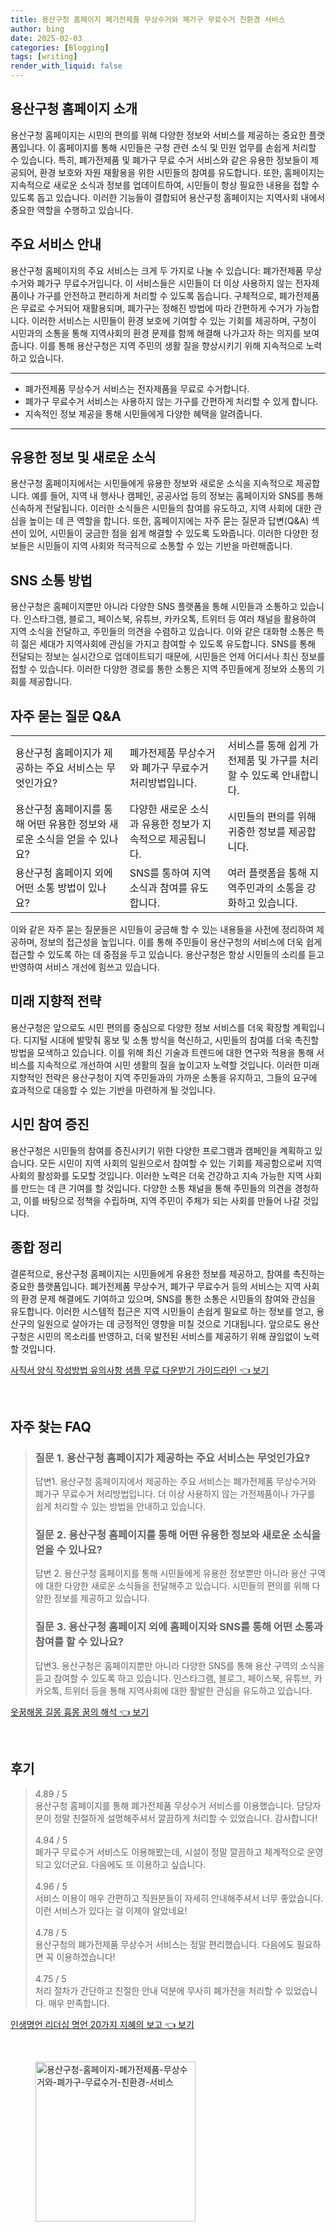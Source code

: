 ```yaml
---
title: 용산구청 홈페이지 폐가전제품 무상수거와 폐가구 무료수거 친환경 서비스
author: bing
date: 2025-02-03
categories: [Blogging]
tags: [writing]
render_with_liquid: false
---
```



<h2 id='용산구청-홈페이지-소개'>용산구청 홈페이지 소개</h2>

<p>용산구청 홈페이지는 시민의 편의를 위해 다양한 정보와 서비스를 제공하는 중요한 플랫폼입니다. 이 홈페이지를 통해 시민들은 구청 관련 소식 및 민원 업무를 손쉽게 처리할 수 있습니다. 특히, 폐가전제품 및 폐가구 무료 수거 서비스와 같은 유용한 정보들이 제공되어, 환경 보호와 자원 재활용을 위한 시민들의 참여를 유도합니다. 또한, 홈페이지는 지속적으로 새로운 소식과 정보를 업데이트하여, 시민들이 항상 필요한 내용을 접할 수 있도록 돕고 있습니다. 이러한 기능들이 결합되어 용산구청 홈페이지는 지역사회 내에서 중요한 역할을 수행하고 있습니다.</p>

<h2 id='주요-서비스-안내'>주요 서비스 안내</h2>

<p>용산구청 홈페이지의 주요 서비스는 크게 두 가지로 나눌 수 있습니다: 폐가전제품 무상수거와 폐가구 무료수거입니다. 이 서비스들은 시민들이 더 이상 사용하지 않는 전자제품이나 가구를 안전하고 편리하게 처리할 수 있도록 돕습니다. 구체적으로, 폐가전제품은 무료로 수거되어 재활용되며, 폐가구는 정해진 방법에 따라 간편하게 수거가 가능합니다. 이러한 서비스는 시민들이 환경 보호에 기여할 수 있는 기회를 제공하며, 구청이 시민과의 소통을 통해 지역사회의 환경 문제를 함께 해결해 나가고자 하는 의지를 보여줍니다. 이를 통해 용산구청은 지역 주민의 생활 질을 향상시키기 위해 지속적으로 노력하고 있습니다.</p>

<hr />

<ul>
    <li>폐가전제품 무상수거 서비스는 전자제품을 무료로 수거합니다.</li>
    <li>폐가구 무료수거 서비스는 사용하지 않는 가구를 간편하게 처리할 수 있게 합니다.</li>
    <li>지속적인 정보 제공을 통해 시민들에게 다양한 혜택을 알려줍니다.</li>
</ul>

<hr />

<h2 id='유용한-정보-및-새로운-소식'>유용한 정보 및 새로운 소식</h2>

<p>용산구청 홈페이지에서는 시민들에게 유용한 정보와 새로운 소식을 지속적으로 제공합니다. 예를 들어, 지역 내 행사나 캠페인, 공공사업 등의 정보는 홈페이지와 SNS를 통해 신속하게 전달됩니다. 이러한 소식들은 시민들의 참여를 유도하고, 지역 사회에 대한 관심을 높이는 데 큰 역할을 합니다. 또한, 홈페이지에는 자주 묻는 질문과 답변(Q&A) 섹션이 있어, 시민들이 궁금한 점을 쉽게 해결할 수 있도록 도와줍니다. 이러한 다양한 정보들은 시민들이 지역 사회와 적극적으로 소통할 수 있는 기반을 마련해줍니다.</p>

<h2 id='SNS-소통-방법'>SNS 소통 방법</h2>

<p>용산구청은 홈페이지뿐만 아니라 다양한 SNS 플랫폼을 통해 시민들과 소통하고 있습니다. 인스타그램, 블로그, 페이스북, 유튜브, 카카오톡, 트위터 등 여러 채널을 활용하여 지역 소식을 전달하고, 주민들의 의견을 수렴하고 있습니다. 이와 같은 대화형 소통은 특히 젊은 세대가 지역사회에 관심을 가지고 참여할 수 있도록 유도합니다. SNS를 통해 전달되는 정보는 실시간으로 업데이트되기 때문에, 시민들은 언제 어디서나 최신 정보를 접할 수 있습니다. 이러한 다양한 경로를 통한 소통은 지역 주민들에게 정보와 소통의 기회를 제공합니다.</p>

<h2 id='자주-묻는-질문-QNA'>자주 묻는 질문 Q&A</h2>

<table>
    <tr>
        <td>용산구청 홈페이지가 제공하는 주요 서비스는 무엇인가요?</td>
        <td>폐가전제품 무상수거와 폐가구 무료수거 처리방법입니다.</td>
        <td>서비스를 통해 쉽게 가전제품 및 가구를 처리할 수 있도록 안내합니다.</td>
    </tr>
    <tr>
        <td>용산구청 홈페이지를 통해 어떤 유용한 정보와 새로운 소식을 얻을 수 있나요?</td>
        <td>다양한 새로운 소식과 유용한 정보가 지속적으로 제공됩니다.</td>
        <td>시민들의 편의를 위해 귀중한 정보를 제공합니다.</td>
    </tr>
    <tr>
        <td>용산구청 홈페이지 외에 어떤 소통 방법이 있나요?</td>
        <td> SNS를 통하여 지역소식과 참여를 유도합니다.</td>
        <td>여러 플랫폼을 통해 지역주민과의 소통을 강화하고 있습니다.</td>
    </tr>
</table>

<p>이와 같은 자주 묻는 질문들은 시민들이 궁금해 할 수 있는 내용들을 사전에 정리하여 제공하며, 정보의 접근성을 높입니다. 이를 통해 주민들이 용산구청의 서비스에 더욱 쉽게 접근할 수 있도록 하는 데 중점을 두고 있습니다. 용산구청은 항상 시민들의 소리를 듣고 반영하여 서비스 개선에 힘쓰고 있습니다.</p>

<h2 id='미래-지향적-전략'>미래 지향적 전략</h2>

<p>용산구청은 앞으로도 시민 편의를 중심으로 다양한 정보 서비스를 더욱 확장할 계획입니다. 디지털 시대에 발맞춰 홍보 및 소통 방식을 혁신하고, 시민들의 참여를 더욱 촉진할 방법을 모색하고 있습니다. 이를 위해 최신 기술과 트렌드에 대한 연구와 적용을 통해 서비스를 지속적으로 개선하여 시민 생활의 질을 높이고자 노력할 것입니다. 이러한 미래 지향적인 전략은 용산구청이 지역 주민들과의 가까운 소통을 유지하고, 그들의 요구에 효과적으로 대응할 수 있는 기반을 마련하게 될 것입니다.</p>

<h2 id='시민-참여-증진'>시민 참여 증진</h2>

<p>용산구청은 시민들의 참여를 증진시키기 위한 다양한 프로그램과 캠페인을 계획하고 있습니다. 모든 시민이 지역 사회의 일원으로서 참여할 수 있는 기회를 제공함으로써 지역 사회의 활성화를 도모할 것입니다. 이러한 노력은 더욱 건강하고 지속 가능한 지역 사회를 만드는 데 큰 기여를 할 것입니다. 다양한 소통 채널을 통해 주민들의 의견을 경청하고, 이를 바탕으로 정책을 수립하며, 지역 주민이 주체가 되는 사회를 만들어 나갈 것입니다.</p>

<h2 id='종합-정리'>종합 정리</h2>

<p>결론적으로, 용산구청 홈페이지는 시민들에게 유용한 정보를 제공하고, 참여를 촉진하는 중요한 플랫폼입니다. 폐가전제품 무상수거, 폐가구 무료수거 등의 서비스는 지역 사회의 환경 문제 해결에도 기여하고 있으며, SNS를 통한 소통은 시민들의 참여와 관심을 유도합니다. 이러한 시스템적 접근은 지역 시민들이 손쉽게 필요로 하는 정보를 얻고, 용산구의 일원으로 살아가는 데 긍정적인 영향을 미칠 것으로 기대됩니다. 앞으로도 용산구청은 시민의 목소리를 반영하고, 더욱 발전된 서비스를 제공하기 위해 끊임없이 노력할 것입니다.</p>


<p><a class="click-button" title="사직서 양식 작성방법 유의사항 샘플 무료 다운받기 가이드라인" href="https://afficreate.github.io/posts/%EC%82%AC%EC%A7%81%EC%84%9C-%EC%96%91%EC%8B%9D-%EC%9E%91%EC%84%B1%EB%B0%A9%EB%B2%95-%EC%9C%A0%EC%9D%98%EC%82%AC%ED%95%AD-%EC%83%98%ED%94%8C-%EB%AC%B4%EB%A3%8C-%EB%8B%A4%EC%9A%B4%EB%B0%9B%EA%B8%B0-%EA%B0%80%EC%9D%B4%EB%93%9C%EB%9D%BC%EC%9D%B8/" rel="dofollow">사직서 양식 작성방법 유의사항 샘플 무료 다운받기 가이드라인 👈 보기</a></p><br>
<h2 id='자주_찾는_FAQ'>자주 찾는 FAQ</h2>
<div itemscope="" itemtype="https://schema.org/FAQPage"> 
<blockquote> 
<div itemscope="" itemprop="mainEntity" itemtype="https://schema.org/Question"> 
<h3 itemprop="name">질문 1. 용산구청 홈페이지가 제공하는 주요 서비스는 무엇인가요?</h3> 
<div itemscope="" itemprop="acceptedAnswer" itemtype="https://schema.org/Answer"> 
<span itemprop="text"> 
<p>답변1. 용산구청 홈페이지에서 제공하는 주요 서비스는 폐가전제품 무상수거와 폐가구 무료수거 처리방법입니다. 더 이상 사용하지 않는 가전제품이나 가구를 쉽게 처리할 수 있는 방법을 안내하고 있습니다.</p> 
</span> 
</div> 
</div> 

<div itemscope="" itemprop="mainEntity" itemtype="https://schema.org/Question"> 
<h3 itemprop="name">질문 2. 용산구청 홈페이지를 통해 어떤 유용한 정보와 새로운 소식을 얻을 수 있나요?</h3> 
<div itemscope="" itemprop="acceptedAnswer" itemtype="https://schema.org/Answer"> 
<span itemprop="text"> 
<p>답변 2. 용산구청 홈페이지를 통해 시민들에게 유용한 정보뿐만 아니라 용산 구역에 대한 다양한 새로운 소식들을 전달해주고 있습니다. 시민들의 편의를 위해 다양한 정보를 제공하고 있습니다.</p> 
</span> 
</div> 
</div> 

<div itemscope="" itemprop="mainEntity" itemtype="https://schema.org/Question"> 
<h3 itemprop="name">질문 3. 용산구청 홈페이지 외에 홈페이지와 SNS를 통해 어떤 소통과 참여를 할 수 있나요?</h3> 
<div itemscope="" itemprop="acceptedAnswer" itemtype="https://schema.org/Answer"> 
<span itemprop="text"> 
<p>답변3. 용산구청은 홈페이지뿐만 아니라 다양한 SNS를 통해 용산 구역의 소식을 듣고 참여할 수 있도록 하고 있습니다. 인스타그램, 블로그, 페이스북, 유튜브, 카카오톡, 트위터 등을 통해 지역사회에 대한 활발한 관심을 유도하고 있습니다.</p> 
</span> 
</div> 
</div> 
</blockquote> 
</div>
<p><a class="click-button" title="옷꿈해몽 길몽 흉몽 꿈의 해석" href="https://afficreate.github.io/posts/%EC%98%B7%EA%BF%88%ED%95%B4%EB%AA%BD-%EA%B8%B8%EB%AA%BD-%ED%9D%89%EB%AA%BD-%EA%BF%88%EC%9D%98-%ED%95%B4%EC%84%9D/" rel="dofollow">옷꿈해몽 길몽 흉몽 꿈의 해석 👈 보기</a></p><br>
<h2 id='후기'>후기</h2>
<div itemscope itemtype="https://schema.org/Product">
  <blockquote>
  <div itemprop="review" itemscope itemtype="https://schema.org/Review">
      <div itemprop="reviewRating" itemscope itemtype="https://schema.org/Rating"> <span itemprop="ratingValue">4.89</span> / <span itemprop="bestRating">5</span> </div>
      <span itemprop="reviewBody">용산구청 홈페이지를 통해 폐가전제품 무상수거 서비스를 이용했습니다. 담당자분이 정말 친절하게 설명해주셔서 깔끔하게 처리할 수 있었습니다. 감사합니다!</span>
  </div>
  <br>
  <div itemprop="review" itemscope itemtype="https://schema.org/Review">
      <div itemprop="reviewRating" itemscope itemtype="https://schema.org/Rating"> <span itemprop="ratingValue">4.94</span> / <span itemprop="bestRating">5</span> </div>
      <span itemprop="reviewBody">폐가구 무료수거 서비스도 이용해봤는데, 시설이 정말 깔끔하고 체계적으로 운영되고 있더군요. 다음에도 또 이용하고 싶습니다.</span>
  </div>
  <br>
  <div itemprop="review" itemscope itemtype="https://schema.org/Review">
      <div itemprop="reviewRating" itemscope itemtype="https://schema.org/Rating"> <span itemprop="ratingValue">4.96</span> / <span itemprop="bestRating">5</span> </div>
      <span itemprop="reviewBody">서비스 이용이 매우 간편하고 직원분들이 자세히 안내해주셔서 너무 좋았습니다. 이런 서비스가 있다는 걸 이제야 알았네요!</span>
  </div>
  <br>
  <div itemprop="review" itemscope itemtype="https://schema.org/Review">
      <div itemprop="reviewRating" itemscope itemtype="https://schema.org/Rating"> <span itemprop="ratingValue">4.78</span> / <span itemprop="bestRating">5</span> </div>
      <span itemprop="reviewBody">용산구청의 폐가전제품 무상수거 서비스는 정말 편리했습니다. 다음에도 필요하면 꼭 이용하겠습니다!</span>
  </div>
  <br>
  <div itemprop="review" itemscope itemtype="https://schema.org/Review">
      <div itemprop="reviewRating" itemscope itemtype="https://schema.org/Rating"> <span itemprop="ratingValue">4.75</span> / <span itemprop="bestRating">5</span> </div>
      <span itemprop="reviewBody">처리 절차가 간단하고 친절한 안내 덕분에 무사히 폐가전을 처리할 수 있었습니다. 매우 만족합니다.</span>
  </div>
  </blockquote>
</div>
<p><a class="click-button" title="인생명언 리더십 명언 20가지 지혜의 보고" href="https://afficreate.github.io/posts/%EC%9D%B8%EC%83%9D%EB%AA%85%EC%96%B8-%EB%A6%AC%EB%8D%94%EC%8B%AD-%EB%AA%85%EC%96%B8-20%EA%B0%80%EC%A7%80-%EC%A7%80%ED%98%9C%EC%9D%98-%EB%B3%B4%EA%B3%A0/" rel="dofollow">인생명언 리더십 명언 20가지 지혜의 보고 👈 보기</a></p><br>
<figure class="image"><img src="https://afficreate.github.io/assets/img/thumbnail/용산구청-홈페이지-폐가전제품-무상수거와-폐가구-무료수거-친환경-서비스.webp" alt="용산구청-홈페이지-폐가전제품-무상수거와-폐가구-무료수거-친환경-서비스" width="256" height="256"></figure>